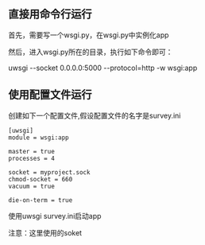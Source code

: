 

## 直接用命令行运行

首先，需要写一个wsgi.py，在wsgi.py中实例化app

然后，进入wsgi.py所在的目录，执行如下命令即可：

uwsgi --socket 0.0.0.0:5000 --protocol=http -w wsgi:app

## 使用配置文件运行

创建如下一个配置文件,假设配置文件的名字是survey.ini

```
[uwsgi]
module = wsgi:app

master = true  
processes = 4

socket = myproject.sock  
chmod-socket = 660  
vacuum = true

die-on-term = true
```

使用uwsgi  survey.ini启动app

注意：这里使用的soket